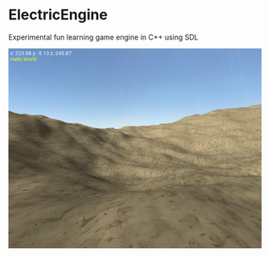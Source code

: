 # ElectricEngine
Experimental fun learning game engine in C++ using SDL

![ScreenShot](/screenshots/Screenshot1.png)
